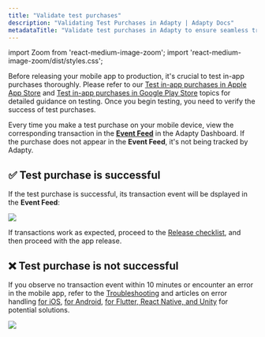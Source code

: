 ```yaml
---
title: "Validate test purchases"
description: "Validating Test Purchases in Adapty | Adapty Docs"
metadataTitle: "Validate test purchases in Adapty to ensure seamless transactions."
---
```


import Zoom from 'react-medium-image-zoom';
import 'react-medium-image-zoom/dist/styles.css';

Before releasing your mobile app to production, it's crucial to test in-app purchases thoroughly. Please refer to our [Test in-app purchases in Apple App Store](testing-purchases-ios) and [Test in-app purchases in Google Play Store](testing-on-android) topics for detailed guidance on testing. Once you begin testing, you need to verify the success of test purchases.

Every time you make a test purchase on your mobile device, view the corresponding transaction in the [**Event Feed**](https://app.adapty.io/event-feed) in the Adapty Dashboard. If the purchase does not appear in the **Event Feed**, it's not being tracked by Adapty. 

## ✅ Test purchase is successful

If the test purchase is successful, its transaction event will be dsplayed in the **Event Feed**:


<Zoom>
  <img src={require('./img/9ade2d5-event_feed_sandbox.webp').default}
  style={{
    border: '1px solid #727272', /* border width and color */
    width: '700px', /* image width */
    display: 'block', /* for alignment */
    margin: '0 auto' /* center alignment */
  }}
/>
</Zoom>





If transactions work as expected, proceed to the [Release checklist](release-checklist), and then proceed with the app release.

## ❌ Test purchase is not successful

If you observe no transaction event within 10 minutes or encounter an error in the mobile app, refer to the [ Troubleshooting](troubleshooting-test-purchases) and articles on error handling [for iOS](ios-sdk-error-handling), [for Android](android-sdk-error-handling), [for Flutter, React Native, and Unity](error-handling-on-flutter-react-native-unity) for potential solutions.


<Zoom>
  <img src={require('./img/31a79b2-no_events.webp').default}
  style={{
    border: '1px solid #727272', /* border width and color */
    width: '700px', /* image width */
    display: 'block', /* for alignment */
    margin: '0 auto' /* center alignment */
  }}
/>
</Zoom>


